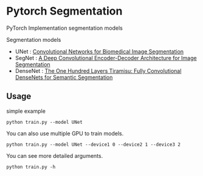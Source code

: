 # Pytorch Segmentation 

PyTorch Implementation segmentation models

Segmentation models

- UNet : [Convolutional Networks for Biomedical Image Segmentation](https://arxiv.org/pdf/1505.04597.pdf)
- SegNet : [A Deep Convolutional Encoder-Decoder
Architecture for Image Segmentation](https://arxiv.org/pdf/1511.00561.pdf)
- DenseNet : [The One Hundred Layers Tiramisu:
Fully Convolutional DenseNets for Semantic Segmentation](https://arxiv.org/pdf/1611.09326.pdf)

## Usage

simple example

```
python train.py --model UNet
```

You can also use multiple GPU to train models.

```
python train.py --model UNet --device1 0 --device2 1 --device3 2
```

You can see more detailed arguments.

```
python train.py -h
```
